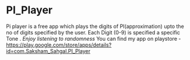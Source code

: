 # PI_Player
 Pi player is a free app which plays the digits of PI(approximation) upto the no of digits specified by the user. Each Digit (0-9) is specified a specific Tone . *Enjoy listening to randomness*
You can find my app on playstore - https://play.google.com/store/apps/details?id=com.Saksham_Sahgal.PI_Player
